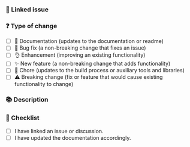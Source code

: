 <!---
☝️ PR title should follow conventional commits (https://conventionalcommits.org)
-->

### 🔗 Linked issue

<!-- If it resolves an open issue, please link the issue here. For example "Resolves #123" -->

### ❓ Type of change

<!-- What types of changes does your code introduce? Put an `x` in all the boxes that apply. -->

- [ ] 📖 Documentation (updates to the documentation or readme)
- [ ] 🐞 Bug fix (a non-breaking change that fixes an issue)
- [ ] 👌 Enhancement (improving an existing functionality)
- [ ] ✨ New feature (a non-breaking change that adds functionality)
- [ ] 🧹 Chore (updates to the build process or auxiliary tools and libraries)
- [ ] ⚠️ Breaking change (fix or feature that would cause existing functionality to change)

### 📚 Description

<!-- Describe your changes in detail -->

<!-- Why is this change required? What problem does it solve? -->

### 📝 Checklist

<!-- Put an `x` in all the boxes that apply. -->

<!-- If your change requires a documentation PR, please link it appropriately -->

<!-- If you're unsure about any of these, don't hesitate to ask. We're here to help! -->

- [ ] I have linked an issue or discussion.
- [ ] I have updated the documentation accordingly.
